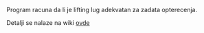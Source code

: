 Program racuna da li je lifting lug adekvatan za zadata opterecenja.

Detalji se nalaze na wiki [ovde](wiki)

